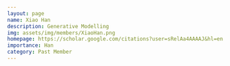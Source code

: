 ```yaml
---
layout: page
name: Xiao Han
description: Generative Modelling
img: assets/img/members/XiaoHan.png
homepage: https://scholar.google.com/citations?user=sRelAa4AAAAJ&hl=en
importance: Han
category: Past Member
---
```

